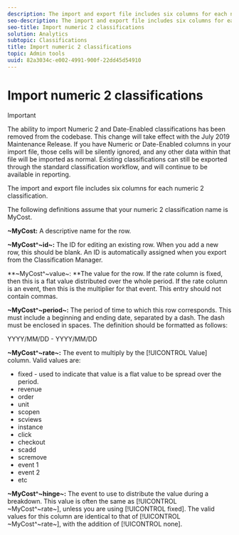 ```yaml
---
description: The import and export file includes six columns for each numeric 2 classification.
seo-description: The import and export file includes six columns for each numeric 2 classification.
seo-title: Import numeric 2 classifications
solution: Analytics
subtopic: Classifications
title: Import numeric 2 classifications
topic: Admin tools
uuid: 82a3034c-e002-4991-900f-22dd45d54910
---
```


# Import numeric 2 classifications

>[!IMPORTANT]
>
>The ability to import Numeric 2 and Date-Enabled classifications has been removed from the codebase. This change will take effect with the July 2019 Maintenance Release. If you have Numeric or Date-Enabled columns in your import file, those cells will be silently ignored, and any other data within that file will be imported as normal. Existing classifications can still be exported through the standard classification workflow, and will continue to be available in reporting.

The import and export file includes six columns for each numeric 2 classification.

The following definitions assume that your numeric 2 classification name is MyCost.

**~MyCost:** A descriptive name for the row.

**~MyCost^~id~:** The ID for editing an existing row. When you add a new row, this should be blank. An ID is automatically assigned when you export from the Classification Manager.

**~MyCost^~value~: **The value for the row. If the rate column is fixed, then this is a flat value distributed over the whole period. If the rate column is an event, then this is the multiplier for that event. This entry should not contain commas.

**~MyCost^~period~:** The period of time to which this row corresponds. This must include a beginning and ending date, separated by a dash. The dash must be enclosed in spaces. The definition should be formatted as follows:

YYYY/MM/DD - YYYY/MM/DD

**~MyCost^~rate~:** The event to multiply by the [!UICONTROL Value] column. Valid values are:

* fixed - used to indicate that value is a flat value to be spread over the period. 
* revenue 
* order 
* unit 
* scopen 
* scviews 
* instance 
* click 
* checkout 
* scadd 
* scremove 
* event 1 
* event 2 
* etc

**~MyCost^~hinge~:** The event to use to distribute the value during a breakdown. This value is often the same as [!UICONTROL ~MyCost^~rate~], unless you are using [!UICONTROL fixed]. The valid values for this column are identical to that of [!UICONTROL ~MyCost^~rate~], with the addition of [!UICONTROL none]. 

